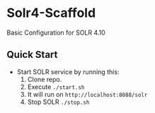 Solr4-Scaffold
==============

Basic Configuration for SOLR 4.10


Quick Start
-----
- Start SOLR service by running this:
  1. Clone repo.
  2. Execute `./start.sh`
  3. It will run on `http://localhost:8088/solr`
  4. Stop SOLR `./stop.sh`



